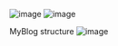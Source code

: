 ![image](https://github.com/lgswin/ReactProject/assets/83533586/3c7763f3-4009-42d4-9c0e-ece9c772f3c1)
![image](https://github.com/lgswin/ReactProject/assets/83533586/900a1062-f3c2-4eed-b0f5-264479392dbc)

MyBlog structure
![image](https://github.com/lgswin/ReactProject/assets/83533586/20172057-fc42-45e8-94b1-ef05bc3e167e)
